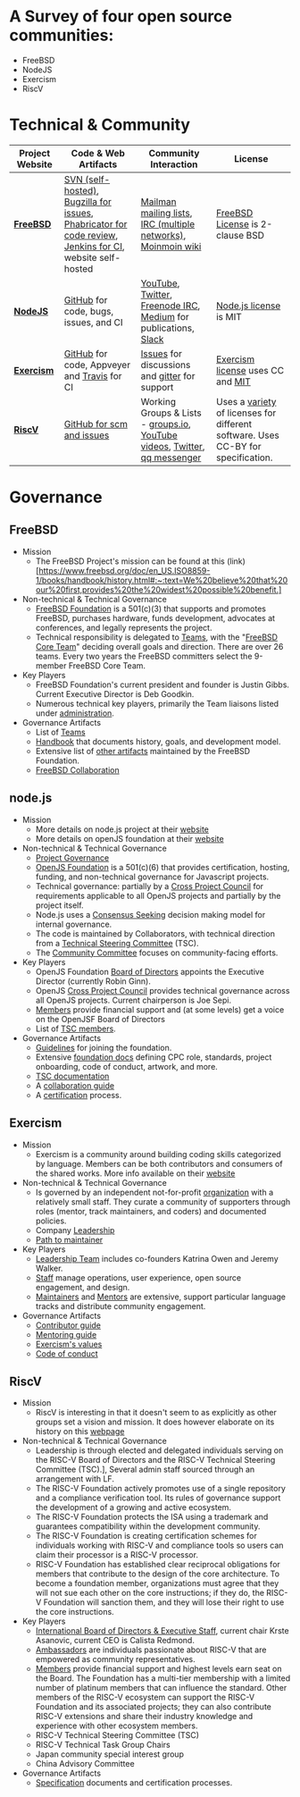 # A Survey of four open source communities:

* FreeBSD
* NodeJS
* Exercism
* RiscV

# Technical & Community

  Project Website | Code & Web Artifacts | Community Interaction | License
  --------------- | -------------------- | --------------------- | -------
  **[FreeBSD](https://www.freebsd.org/)**         |    [SVN (self-hosted)](https://svn.FreeBSD.org), [Bugzilla for issues](https://bugs.freebsd.org/bugzilla/), [Phabricator for code review](https://reviews.freebsd.org), [Jenkins for CI](https://ci.freebsd.org), website self-hosted   |   [Mailman mailing lists](https://lists.freebsd.org/mailman/listinfo), [IRC (multiple networks)](https://wiki.freebsd.org/IRC/Channels), [Moinmoin wiki](https://wiki.freebsd.org)   |   [FreeBSD License](https://www.freebsd.org/copyright/freebsd-license.html) is 2-clause BSD
  **[NodeJS](https://nodejs.org/en/)**            |    [GitHub](https://github.com/nodejs) for code, bugs, issues, and CI   |   [YouTube](https://www.youtube.com/channel/UCQPYJluYC_sn_Qz_XE-YbTQ), [Twitter](https://twitter.com/nodejs), [Freenode IRC](https://webchat.freenode.net/#node.js), [Medium](https://medium.com/the-node-js-collection) for publications, [Slack](https://www.nodeslackers.com/)   |   [Node.js license](https://github.com/nodejs/node/blob/master/LICENSE) is MIT
  **[Exercism](https://exercism.io)**             |    [GitHub](https://github.com/exercism) for code, Appveyer and [Travis](https://travis-ci.org/github/exercism) for CI   |   [Issues](https://github.com/exercism/discussions) for discussions and [gitter](https://gitter.im/exercism/support) for support   |   [Exercism license](https://exercism.io/privacy) uses CC and [MIT](https://github.com/exercism/v3/blob/master/LICENSE.md)
  **[RiscV](https://riscv.org/)**                 |    [GitHub for scm and issues](https://github.com/riscv/)   |   Working Groups & Lists - [groups.io](https://lists.riscv.org/g/tech), [YouTube videos](https://www.youtube.com/channel/UC5gLmcFuvdGbajs4VL-WU3g), [Twitter](https://twitter.com/risc_v), [qq messenger](http://v.qq.com/vplus/d209ebe6bde6ab40d5b0b89a1ce27006)   |   Uses a [variety](https://github.com/riscv/riscv-software-list) of licenses for different software.  Uses CC-BY for specification.

# Governance

## FreeBSD
* Mission
  * The FreeBSD Project's mission can be found at this (link)[https://www.freebsd.org/doc/en_US.ISO8859-1/books/handbook/history.html#:~:text=We%20believe%20that%20our%20first,provides%20the%20widest%20possible%20benefit.]
* Non-technical & Technical Governance
  * [FreeBSD Foundation](https://www.freebsdfoundation.org) is a 501(c)(3) that supports and promotes FreeBSD, purchases hardware, funds development, advocates at conferences, and legally represents the project.
  * Technical responsibility is delegated to [Teams](https://www.freebsd.org/administration.html), with the "[FreeBSD Core Team](https://en.wikipedia.org/wiki/FreeBSD#Governance_structure)" deciding overall goals and direction.  There are over 26 teams.  Every two years the FreeBSD committers select the 9-member FreeBSD Core Team.
* Key Players
  * FreeBSD Foundation's current president and founder is Justin Gibbs.  Current Executive Director is Deb Goodkin.
  * Numerous technical key players, primarily the Team liaisons listed under [administration](https://www.freebsd.org/administration.html).
* Governance Artifacts
  * List of [Teams](https://www.freebsd.org/administration.html)
  * [Handbook](https://www.freebsd.org/doc/en_US.ISO8859-1/books/handbook/) that documents history, goals, and development model.
  * Extensive list of [other artifacts](https://www.freebsdfoundation.org/about/resources/) maintained by the FreeBSD Foundation.
  * [FreeBSD Collaboration](https://www.freebsd.org/doc/en_US.ISO8859-1/articles/building-products/freebsd-collaboration.html)

## node.js

* Mission
  * More details on node.js project at their [website](https://nodejs.org/en/about/)
  * More details on openJS foundation at their [website](https://openjsf.org/about/)
* Non-technical & Technical Governance
  * [Project Governance](https://nodejs.org/en/about/governance/)
  * [OpenJS Foundation](https://openjsf.org) is a 501(c)(6) that provides certification, hosting, funding, and non-technical governance for Javascript projects.
  * Technical governance: partially by a [Cross Project Council](https://openjsf.org/about/governance/) for requirements applicable to all OpenJS projects and partially by the project itself.
  * Node.js uses a [Consensus Seeking](https://en.wikipedia.org/wiki/Consensus-seeking_decision-making) decision making model for internal governance.
  * The code is maintained by Collaborators, with technical direction from a [Technical Steering Committee](https://github.com/nodejs/TSC) (TSC).
  * The [Community Committee](https://github.com/nodejs/community-committee/) focuses on community-facing efforts.
* Key Players
  * OpenJS Foundation [Board of Directors](https://openjsf.org/about/governance/) appoints the Executive Director (currently Robin Ginn).
  * OpenJS [Cross Project Council](https://openjsf.org/about/governance/) provides technical governance across all OpenJS projects.  Current chairperson is Joe Sepi.
  * [Members](https://openjsf.org/about/members/) provide financial support and (at some levels) get a voice on the OpenJSF Board of Directors
  * List of [TSC members](https://github.com/nodejs/node#tsc-technical-steering-committee).
* Governance Artifacts
  * [Guidelines](https://github.com/openjs-foundation/cross-project-council/blob/master/PROJECT_PROGRESSION.md) for joining the foundation.
  * Extensive [foundation docs](https://github.com/openjs-foundation) defining CPC role, standards, project onboarding, code of conduct, artwork, and more. 
  * [TSC documentation](https://github.com/nodejs/TSC)
  * A [collaboration guide](https://github.com/nodejs/node/blob/master/doc/guides/collaborator-guide.md)
  * A [certification](https://openjsf.org/certification/) process.
  
## Exercism

* Mission
  * Exercism is a community around building coding skills categorized by language. Members can be both contributors and consumers of the shared works. More info available on their [website](https://exercism.io/about)
* Non-technical & Technical Governance
  * Is governed by an independent not-for-profit [organization](https://exercism.io/about) with a relatively small staff.  They curate a community of supporters through roles (mentor, track maintainers, and coders) and documented policies.
  * Company [Leadership](https://exercism.io/team/staff)
  * [Path to maintainer](https://exercism.io/become-a-maintainer)
* Key Players
  * [Leadership Team](https://exercism.io/team/staff) includes co-founders Katrina Owen and Jeremy Walker.
  * [Staff](https://exercism.io/team/staff) manage operations, user experience, open source engagement, and design.
  * [Maintainers](https://exercism.io/team/maintainers) and [Mentors](https://exercism.io/team/mentors) are extensive, support particular language tracks and distribute community engagement.
* Governance Artifacts
  * [Contributor guide](https://exercism.io/contribute)
  * [Mentoring guide](https://exercism.io/become-a-mentor)
  * [Exercism's values](https://exercism.io/values)
  * [Code of conduct](https://exercism.io/code-of-conduct)
  

## RiscV

* Mission
  * RiscV is interesting in that it doesn't seem to as explicitly as other groups set a vision and mission. It does however elaborate on its history on this [webpage](https://riscv.org/risc-v-history/)
* Non-technical & Technical Governance
  * Leadership is through elected and delegated individuals serving on the RISC-V Board of Directors and the RISC-V Technical Steering Committee (TSC).], Several admin staff sourced through an arrangement with LF.
  * The RISC-V Foundation actively promotes use of a single repository and a compliance verification tool. Its rules of governance support the development of a growing and active ecosystem.
  * The RISC-V Foundation protects the ISA using a trademark and guarantees compatibility within the development community.
  * The RISC-V Foundation is creating certification schemes for individuals working with RISC-V and compliance tools so users can claim their processor is a RISC-V processor.
  * RISC-V Foundation has established clear reciprocal obligations for members that contribute to the design of the core architecture. To become a foundation member, organizations must agree that they will not sue each other on the core instructions; if they do, the RISC-V Foundation will sanction them, and they will lose their right to use the core instructions.
* Key Players
  * [International Board of Directors & Executive Staff](https://riscv.org/leadership/), current chair Krste Asanovic, current CEO is Calista Redmond.
  * [Ambassadors](https://riscv.org/risc-v-ambassadors/) are individuals passionate about RISC-V that are empowered as community representatives.
  * [Members](https://riscv.org/members-at-a-glance/) provide financial support and highest levels earn seat on the Board. The Foundation has a multi-tier membership with a limited number of platinum members that can influence the standard. Other members of the RISC-V ecosystem can support the RISC-V Foundation and its associated projects; they can also contribute RISC-V extensions and share their industry knowledge and experience with other ecosystem members.
  * RISC-V Technical Steering Committee (TSC)
  * RISC-V Technical Task Group Chairs
  * Japan community special interest group
  * China Advisory Committee
* Governance Artifacts
  * [Specification](https://riscv.org/specifications/) documents and certification processes.
